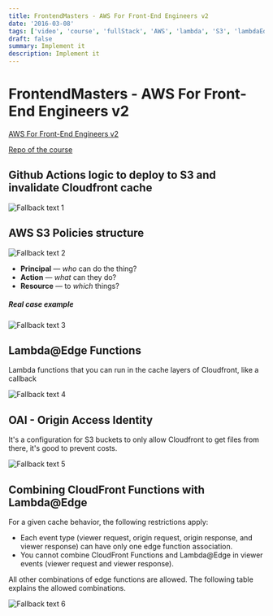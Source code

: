 ```yaml
---
title: FrontendMasters - AWS For Front-End Engineers v2
date: '2016-03-08'
tags: ['video', 'course', 'fullStack', 'AWS', 'lambda', 'S3', 'lambdaEdge', 'OAI', 'policies', 'architecture', 'deployment', 'cloudFrontFunctions', 'cloudFront']
draft: false
summary: Implement it
description: Implement it
---
```


# FrontendMasters - AWS For Front-End Engineers v2

[AWS For Front-End Engineers v2](https://frontendmasters.com/courses/aws-v2)

[Repo of the course](https://github.com/stevekinney/aws-v2)

## Github Actions logic to deploy to S3 and invalidate Cloudfront cache

![Fallback text 1](/static/assets/pasted-image-20221120191822.png)

## AWS S3 Policies structure

![Fallback text 2](/static/assets/pasted-image-20221120191906.png)

-   **Principal** — _who_ can do the thing?
-   **Action** — _what_ can they do?
-   **Resource** — to _which_ things?

##### Real case example

![Fallback text 3](/static/assets/pasted-image-20221120191957.png)

## Lambda@Edge Functions

Lambda functions that you can run in the cache layers of Cloudfront, like a callback

![Fallback text 4](/static/assets/pasted-image-20221120192146.png)

## OAI - Origin Access Identity

It's a configuration for S3 buckets to only allow Cloudfront to get files from there, it's good to prevent costs.

![Fallback text 5](/static/assets/pasted-image-20221120192304.png)

## Combining CloudFront Functions with Lambda@Edge

For a given cache behavior, the following restrictions apply:

-   Each event type (viewer request, origin request, origin response, and viewer response) can have only one edge function association.
-   You cannot combine CloudFront Functions and Lambda@Edge in viewer events (viewer request and viewer response).

All other combinations of edge functions are allowed. The following table explains the allowed combinations.

![Fallback text 6](/static/assets/pasted-image-20221120192551.png)